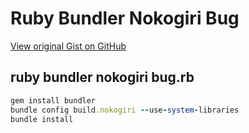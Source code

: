# Ruby Bundler Nokogiri Bug

[View original Gist on GitHub](https://gist.github.com/Integralist/00e077ff960d4e15315b)

## ruby bundler nokogiri bug.rb

```ruby
gem install bundler
bundle config build.nokogiri --use-system-libraries
bundle install
```

